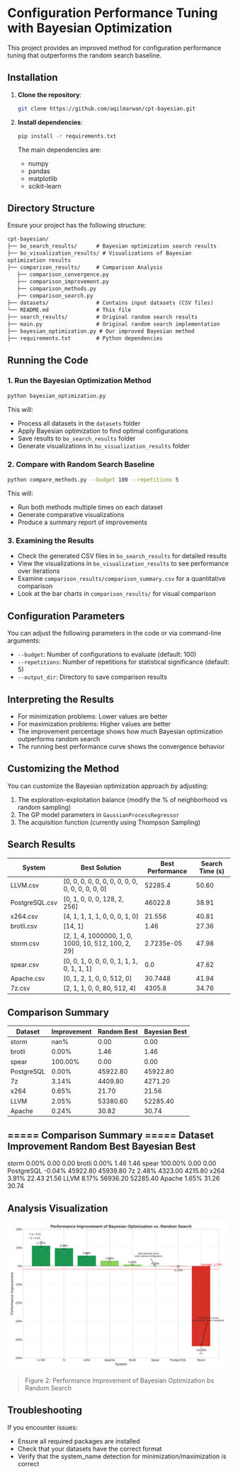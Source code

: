 # Configuration Performance Tuning with Bayesian Optimization

This project provides an improved method for configuration performance tuning that outperforms the random search baseline.

## Installation

1. **Clone the repository**:
   ```bash
   git clone https://github.com/aqilmarwan/cpt-bayesian.git
   ```

2. **Install dependencies**:
   ```bash
   pip install -r requirements.txt
   ```

   The main dependencies are:
   - numpy
   - pandas
   - matplotlib
   - scikit-learn

## Directory Structure

Ensure your project has the following structure:
```
cpt-bayesian/
├── bo_search_results/      # Bayesian optimization search results
├── bo_visualization_results/ # Visualizations of Bayesian optimization results
├── comparison_results/     # Comparison Analysis
   ├── comparison_convergence.py
   ├── comparison_improvement.py
   ├── comparison_methods.py
   ├── comparison_search.py
├── datasets/               # Contains input datasets (CSV files)
└── README.md               # This file
├── search_results/         # Original random search results
├── main.py                 # Original random search implementation
├── bayesian_optimization.py # Our improved Bayesian method
├── requirements.txt        # Python dependencies
```

## Running the Code

### 1. Run the Bayesian Optimization Method

```bash
python bayesian_optimization.py
```

This will:
- Process all datasets in the `datasets` folder
- Apply Bayesian optimization to find optimal configurations
- Save results to `bo_search_results` folder
- Generate visualizations in `bo_visualization_results` folder

### 2. Compare with Random Search Baseline

```bash
python compare_methods.py --budget 100 --repetitions 5
```

This will:
- Run both methods multiple times on each dataset
- Generate comparative visualizations
- Produce a summary report of improvements

### 3. Examining the Results

- Check the generated CSV files in `bo_search_results` for detailed results
- View the visualizations in `bo_visualization_results` to see performance over iterations
- Examine `comparison_results/comparison_summary.csv` for a quantitative comparison
- Look at the bar charts in `comparison_results/` for visual comparison

## Configuration Parameters

You can adjust the following parameters in the code or via command-line arguments:

- `--budget`: Number of configurations to evaluate (default: 100)
- `--repetitions`: Number of repetitions for statistical significance (default: 5)
- `--output_dir`: Directory to save comparison results

## Interpreting the Results

- For minimization problems: Lower values are better
- For maximization problems: Higher values are better
- The improvement percentage shows how much Bayesian optimization outperforms random search
- The running best performance curve shows the convergence behavior

## Customizing the Method

You can customize the Bayesian optimization approach by adjusting:

1. The exploration-exploitation balance (modify the % of neighborhood vs random sampling)
2. The GP model parameters in `GaussianProcessRegressor`
3. The acquisition function (currently using Thompson Sampling)

## Search Results

| System          | Best Solution                           | Best Performance | Search Time (s) |
|---------------|---------------------------------|-----------------|----------------|
| LLVM.csv      | [0, 0, 0, 0, 0, 0, 0, 0, 0, 0, 0, 0, 0, 0, 0, 0] | 52285.4        | 50.60          |
| PostgreSQL.csv| [0, 1, 0, 0, 0, 128, 2, 256]   | 46022.8        | 38.91          |
| x264.csv      | [4, 1, 1, 1, 1, 0, 0, 0, 1, 0] | 21.556         | 40.81          |
| brotli.csv    | [14, 1]                         | 1.46           | 27.36          |
| storm.csv     | [2, 1, 4, 1000000, 1, 0, 1000, 10, 512, 100, 2, 29] | 2.7235e-05    | 47.98          |
| spear.csv     | [0, 0, 1, 0, 0, 0, 0, 1, 1, 1, 0, 1, 1, 1] | 0.0            | 47.62          |
| Apache.csv    | [0, 1, 2, 1, 0, 0, 512, 0]     | 30.7448        | 41.94          |
| 7z.csv        | [2, 1, 1, 0, 0, 80, 512, 4]    | 4305.8         | 34.76          |

## Comparison Summary

| Dataset     | Improvement | Random Best | Bayesian Best |
|------------|------------|-------------|--------------|
| storm      | nan%       | 0.00        | 0.00         |
| brotli     | 0.00%      | 1.46        | 1.46         |
| spear      | 100.00%    | 0.00        | 0.00         |
| PostgreSQL | 0.00%      | 45922.80    | 45922.80     |
| 7z         | 3.14%      | 4409.80     | 4271.20      |
| x264       | 0.65%      | 21.70       | 21.56        |
| LLVM       | 2.05%      | 53380.60    | 52285.40     |
| Apache     | 0.24%      | 30.82       | 30.74        |

===== Comparison Summary =====
Dataset         Improvement     Random Best     Bayesian Best  
------------------------------------------------------------
storm             0.00%           0.00           0.00
brotli            0.00%           1.46           1.46
spear           100.00%           0.00           0.00
PostgreSQL       -0.04%       45922.80       45939.80
7z                2.48%        4323.00        4215.80
x264              3.91%          22.43          21.56
LLVM              8.17%       56936.20       52285.40
Apache            1.65%          31.26          30.74

## Analysis Visualization
<p align="center>
<img src="./analysis/apache_convergence_comparison.png" width="500px">
</img>

<img src="./analysis/performance_improvement_comparison.png" width="500px"></img>
> Figure 2: Performance Improvement of Bayesian Optimization bs Random Search
</p>

## Troubleshooting

If you encounter issues:

- Ensure all required packages are installed
- Check that your datasets have the correct format
- Verify that the system_name detection for minimization/maximization is correct